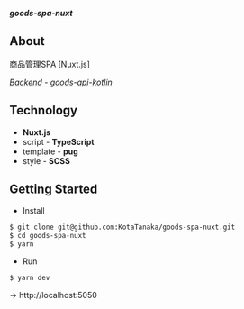 ***goods-spa-nuxt***

## About

商品管理SPA [Nuxt.js]

*[Backend - goods-api-kotlin](https://github.com/KotaTanaka/goods-api-kotlin)*

## Technology

* **Nuxt.js**
* script - **TypeScript**
* template - **pug**
* style - **SCSS**

## Getting Started

* Install

```bash
$ git clone git@github.com:KotaTanaka/goods-spa-nuxt.git
$ cd goods-spa-nuxt
$ yarn
```

* Run

```bash
$ yarn dev
```

→ http://localhost:5050

